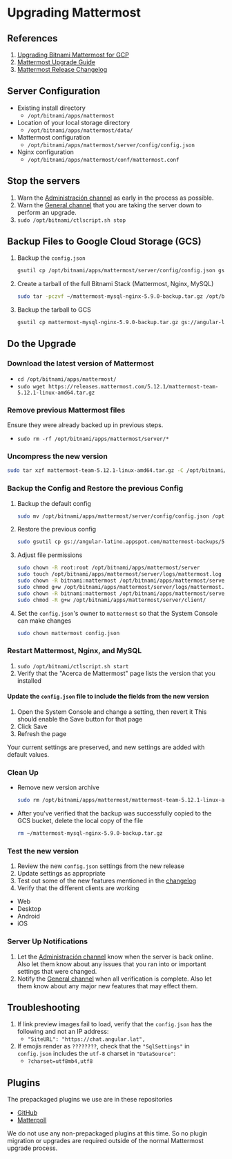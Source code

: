 # Upgrading Mattermost

## References

1. [Upgrading Bitnami Mattermost for GCP](https://docs.bitnami.com/google/apps/mattermost/administration/upgrade/)
1. [Mattermost Upgrade Guide](https://docs.mattermost.com/administration/upgrade.html)
1. [Mattermost Release Changelog](https://docs.mattermost.com/administration/changelog.html)

## Server Configuration

- Existing install directory
  - `/opt/bitnami/apps/mattermost`
- Location of your local storage directory
  - `/opt/bitnami/apps/mattermost/data/`
- Mattermost configuration
  - `/opt/bitnami/apps/mattermost/server/config/config.json`
- Nginx configuration
  - `/opt/bitnami/apps/mattermost/conf/mattermost.conf`

## Stop the servers

1. Warn the [Administración channel](https://chat.angular.lat/default/channels/administracin) as
   early in the process as possible.
1. Warn the [General channel](https://chat.angular.lat/default/channels/town-square) that you are
   taking the server down to perform an upgrade.
1. `sudo /opt/bitnami/ctlscript.sh stop`

## Backup Files to Google Cloud Storage (GCS)

1. Backup the `config.json`
   ```bash
   gsutil cp /opt/bitnami/apps/mattermost/server/config/config.json gs://angular-latino.appspot.com/mattermost-backups/5.9.0/
   ```
1. Create a tarball of the full Bitnami Stack (Mattermost, Nginx, MySQL)
   ```bash
   sudo tar -pczvf ~/mattermost-mysql-nginx-5.9.0-backup.tar.gz /opt/bitnami
   ```
1. Backup the tarball to GCS
   ```bash
   gsutil cp mattermost-mysql-nginx-5.9.0-backup.tar.gz gs://angular-latino.appspot.com/mattermost-backups/5.9.0/
   ```

## Do the Upgrade

### Download the latest version of Mattermost

- `cd /opt/bitnami/apps/mattermost/`
- `sudo wget https://releases.mattermost.com/5.12.1/mattermost-team-5.12.1-linux-amd64.tar.gz`

### Remove previous Mattermost files

Ensure they were already backed up in previous steps.

- `sudo rm -rf /opt/bitnami/apps/mattermost/server/*`

### Uncompress the new version

```bash
sudo tar xzf mattermost-team-5.12.1-linux-amd64.tar.gz -C /opt/bitnami/apps/mattermost/server --strip-components=1
```

### Backup the Config and Restore the previous Config

1. Backup the default config
   ```bash
   sudo mv /opt/bitnami/apps/mattermost/server/config/config.json /opt/bitnami/apps/mattermost/server/config/default.json
   ```
1. Restore the previous config
   ```bash
   sudo gsutil cp gs://angular-latino.appspot.com/mattermost-backups/5.9.0/config.json config.json
   ```
1. Adjust file permissions
   ```bash
   sudo chown -R root:root /opt/bitnami/apps/mattermost/server
   sudo touch /opt/bitnami/apps/mattermost/server/logs/mattermost.log
   sudo chown -R bitnami:mattermost /opt/bitnami/apps/mattermost/server/logs
   sudo chmod g+w /opt/bitnami/apps/mattermost/server/logs/mattermost.log
   sudo chown -R bitnami:mattermost /opt/bitnami/apps/mattermost/server/client/
   sudo chmod -R g+w /opt/bitnami/apps/mattermost/server/client/
   ```
1. Set the `config.json`'s owner to `mattermost` so that the System Console can make changes
   ```bash
   sudo chown mattermost config.json
   ```

### Restart Mattermost, Nginx, and MySQL

1. `sudo /opt/bitnami/ctlscript.sh start`
1. Verify that the "Acerca de Mattermost" page lists the version that you installed

#### Update the `config.json` file to include the fields from the new version

1. Open the System Console and change a setting, then revert it
   This should enable the Save button for that page
1. Click Save
1. Refresh the page

Your current settings are preserved, and new settings are added with default values.

### Clean Up

- Remove new version archive
  ```bash
  sudo rm /opt/bitnami/apps/mattermost/mattermost-team-5.12.1-linux-amd64.tar.gz
  ```
- After you've verified that the backup was successfully copied to the GCS bucket, delete the local
  copy of the file
  ```bash
  rm ~/mattermost-mysql-nginx-5.9.0-backup.tar.gz
  ```

### Test the new version

1. Review the new `config.json` settings from the new release
1. Update settings as appropriate
1. Test out some of the new features mentioned in the
   [changelog](https://docs.mattermost.com/administration/changelog.html)
1. Verify that the different clients are working

- Web
- Desktop
- Android
- iOS

### Server Up Notifications

1. Let the [Administración channel](https://chat.angular.lat/default/channels/administracin) know
   when the server is back online. Also let them know about any issues that you ran into or important
   settings that were changed.
1. Notify the [General channel](https://chat.angular.lat/default/channels/town-square) when all
   verification is complete. Also let them know about any major new features that may effect them.

## Troubleshooting

1. If link preview images fail to load, verify that the `config.json` has the following and not an
   IP address:
   - `"SiteURL": "https://chat.angular.lat",`
1. If emojis render as `????????`, check that the `"SqlSettings"` in `config.json` includes
   the `utf-8` charset in `"DataSource"`:
   - `?charset=utf8mb4,utf8`

## Plugins

The prepackaged plugins we use are in these repositories

- [GitHub](https://github.com/mattermost/mattermost-plugin-github/releases)
- [Matterpoll](https://github.com/matterpoll/matterpoll/releases)

We do not use any non-prepackaged plugins at this time. So no plugin migration or upgrades are
required outside of the normal Mattermost upgrade process.

